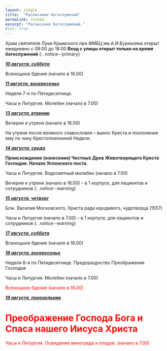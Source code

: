 ```yaml
---
layout: single
title:  "Расписание богослужений"
permalink: /sched
excerpt: "Расписание богослужений."
#toc: true
---
```


Храм святителя Луки Крымского при ФМБЦ им.А.И.Бурназяна открыт ежедневно с 08:00 до 18:00
__Вход с улицы открыт только на время богослужений__
{: .notice--primary}

<!-----
<style type="text/css">
  p {
    color: red;
  }
</style>
-->

<!-----
Вечерня и утреня (начало в 16.00) – в 1 корпусе (с пропуском)
{: .notice--warning}
-->

 **_<span style="text-decoration:underline;">10 августа, суббота</span>_**

Всенощное бдение (начало в 16.00)

**_<span style="text-decoration:underline;">11 августа, воскресенье</span>_**

Неделя 7-я по Пятидесятнице.

Часы и Литургия. Молебен (начало в 7.00)

**_<span style="text-decoration:underline;">13 августа, вторник</span>_**

Вечерня и утреня (начало в 16.00)

На утрене после великого славословия – вынос Креста и поклонение ему по чину Крестопоклонной Недели.

**_<span style="text-decoration:underline;">14 августа, среда</span>_**

**Происхождение (изнесение) Честны́х Древ Животворящего Креста Господня. Начало Успенского поста.**

Часы и Литургия. Водосвятный молебен (начало в 7.00)

Вечерня и утреня (начало в 16.00) – в 1 корпусе, для пациентов и сотрудников
{: .notice--warning}

**_<span style="text-decoration:underline;">15 августа, четверг</span>_**

Блж. Василия Московского, Христа ради юродивого, чудотворца (1557)

Часы и Литургия (начало в 7.00) – в 1 корпусе, для пациентов и сотрудников
{: .notice--warning}

**_<span style="text-decoration:underline;">17 августа, суббота</span>_**

Всенощное бдение (начало в 16.00)

**_<span style="text-decoration:underline;">18 августа, воскресенье</span>_**

Неделя 8-я по Пятидесятнице. Предпразднство Преображения Господня

Часы и Литургия. Молебен (начало в 7.00)

<span style="color:red;">Всенощное бдение (начало в 16.00)

**_<span style="text-decoration:underline;">19 августа, понедельник</span>_**

# **<span style="color:red;">Преображение Господа Бога и Спаса нашего Иисуса Христа**

<span style="color:red;">Часы и Литургия. Освящение винограда и плодов. (начало в 7.00)


